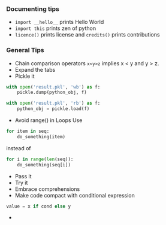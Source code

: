### Documenting tips
- ```import __hello__```  prints Hello World
- ```import this```  prints zen of python
- ```licence()```  prints license and ```credits()```  prints contributions

### General Tips
- Chain comparison operators  ```x<y>z```  implies x < y and y > z. 
- Expand the tabs 
- Pickle it
```python
with open('result.pkl', 'wb') as f:
	pickle.dump(python_obj, f)

with open('result.pkl', 'rb') as f:
	python_obj = pickle.load(f)
```

- Avoid range() in Loops
Use 
```python
for item in seq:
	do_something(item)
```

instead of 

```python
for i in range(len(seq)):
	do_something(seq[i])
```

- Pass it
- Try it
- Embrace comprehensions
- Make code compact with conditional expression

```python
value = x if cond else y
```

- 